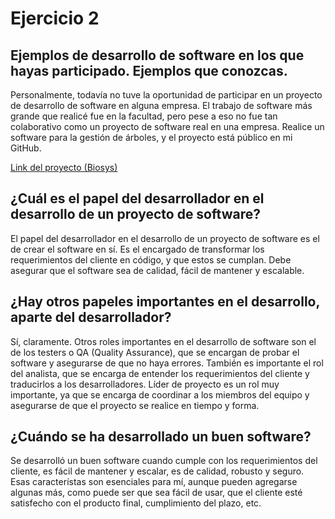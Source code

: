 # Ejercicio 2

## Ejemplos de desarrollo de software en los que hayas participado. Ejemplos que conozcas.

Personalmente, todavía no tuve la oportunidad de participar en un proyecto de desarrollo de software en alguna empresa. El trabajo de software más grande que realicé fue en la facultad, pero pese a eso no fue tan colaborativo como un proyecto de software real en una empresa. Realice un software para la gestión de árboles, y el proyecto está público en mi GitHub.

[Link del proyecto (Biosys)](https://github.com/vittorisantiago/biosys)

## ¿Cuál es el papel del desarrollador en el desarrollo de un proyecto de software?

El papel del desarrollador en el desarrollo de un proyecto de software es el de crear el software en sí. Es el encargado de transformar los requerimientos del cliente en código, y que estos se cumplan. Debe asegurar que el software sea de calidad, fácil de mantener y escalable.

## ¿Hay otros papeles importantes en el desarrollo, aparte del desarrollador?
Sí, claramente. Otros roles importantes en el desarrollo de software son el de los testers o QA (Quality Assurance), que se encargan de probar el software y asegurarse de que no haya errores. También es importante el rol del analista, que se encarga de entender los requerimientos del cliente y traducirlos a los desarrolladores. Líder de proyecto es un rol muy importante, ya que se encarga de coordinar a los miembros del equipo y asegurarse de que el proyecto se realice en tiempo y forma.

## ¿Cuándo se ha desarrollado un buen software?

Se desarrolló un buen software cuando cumple con los requerimientos del cliente, es fácil de mantener y escalar, es de calidad, robusto y seguro. Esas característas son esenciales para mí, aunque pueden agregarse algunas más, como puede ser que sea fácil de usar, que el cliente esté satisfecho con el producto final, cumplimiento del plazo, etc. 